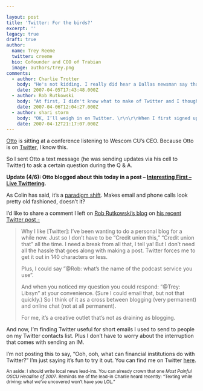 ```yaml
---

layout: post
title: 'Twitter: For the birds?'
excerpt: ''
legacy: true
draft: true
author:
  name: Trey Reeme
  twitter: creeme
  bio: Cofounder and COO of Trabian
  image: authors/trey.png
comments:
  - author: Charlie Trotter
    body: "He's not kidding. I really did hear a Dallas newsman say that line. Thankfully my DVR allowed my to rewind and enjoy it again and again. I wrote it down so I'd never forget it. \r\n\r\nAlso, since I met Trey, I've been writing his cell number on every bathroom wall I visit with the caption, \"For a good pun call:.\""
    date: 2007-04-05T17:43:48.000Z
  - author: Rob Rutkowski
    body: "At first, I didn't know what to make of Twitter and I thought it was a novelty.  Yet, now, a week later I'm still using it and not just for fun.  I can't really use Myspace or Livejournal for work, but so far Twitter seems to be work-friendly social networking."
    date: 2007-04-06T12:04:27.000Z
  - author: shari storm
    body: "OK, I’ll weigh in on Twitter. \r\n\r\nWhen I first signed up, I was totally addicted. I had these grand illusions of all my mom-friends giving quick updates to one another and I’d be so in touch with a group of women that I don’t get to see as often as I like. Well, only a handful of them signed up. So now my Twitter list is half industry folks (who I bump into all the time on line anyway) and half of my personal friends. My work friends don’t care about my personal life and my personal friends don’t care about my work life so I’m always a bit self conscience about what I Twitter. \r\n\r\nSecondly, you didn’t address the public nature of the communication. When I log on to Twitter, I often feel like I’m listening to one half of a cell phone conversation cuz one of my friends is talking to someone I don’t have on my line up. (as a side note, sometimes it gets a little boring to see pages of twitter about, oh, say a chili feed  - I’m just saying)\r\n\r\nAND what’s up with people I don’t know following me? I have two men who I have no idea who they are on my followers list. I know, I know, this happens on my blog too. But at least on my blog there is a reason for them to be reading it. Surely my twitters are interesting to only people who know me (and even then, I wonder). \r\n\r\nHaving said all that, I am still fascinated and strangely drawn to Twitter. \r\n"
    date: 2007-04-12T21:17:07.000Z
---
```


<p><a href="http://blog.ottoradke.com/">Otto</a> is sitting at a conference listening to Wescom CU&#8217;s <span class="caps">CEO</span>.  Because Otto is on <a href="http://www.twitter.com">Twitter</a>, I know this.</p>
<p>So I sent Otto a text message (he was sending updates via his cell to Twitter) to ask a certain question during the Q &#38; A.</p>
<p><strong>Update (4/6): Otto blogged about this today in a post &#8211; <a href="http://blog.ottoradke.com/2007/04/06/Interesting+First+Live+Twittering.aspx">Interesting First &#8211; Live Twittering</a>.</strong></p>
<p>As Colin has said, it&#8217;s a <a href="http://thebankwatch.com/2007/04/04/i-only-use-email-to-get-a-hold-of-old-people-like-you/">paradigm shift</a>. Makes email and phone calls look pretty old fashioned, doesn&#8217;t it?</p>
<p>I&#8217;d like to share a comment I left on <a href="http://www.thatcreditunionblog.com">Rob Rutkowski&#8217;s blog</a> on <a href="http://thatcreditunionblog.wordpress.com/2007/03/30/frivolous-friday-could-twitter-be-a-powerful-business-tool-for-credit-unions/#comments">his recent Twitter post -</a></p>
<blockquote><p>Why I like [Twitter]: I&#8217;ve been wanting to do a personal blog for a while now. Just so I don&#8217;t have to be &#8220;Credit union this,&#8221; &#8220;Credit union that&#8221; all the time. I need a break from all that, I tell ya! But I don&#8217;t need all the hassle that goes along with making a post. Twitter forces me to get it out in 140 characters or less.</p><p>Plus, I could say &#8221;@Rob: what&#8217;s the name of the podcast service you use&#8221;.</p><p>And when you noticed my question you could respond: &#8221;@Trey: Libsyn&#8221; at your convenience. (Sure I could email that, but not that quickly.) So I think of it as a cross between blogging (very permanent) and online chat (not at all permanent).</p><p>For me, it&#8217;s a creative outlet that&#8217;s not as draining as blogging.</p></blockquote>
<p>And now, I&#8217;m finding Twitter useful for short emails I used to send to people on my Twitter contacts list. Plus I don&#8217;t have to worry about the interruption that comes with sending an IM.</p>
<p>I&#8217;m not posting this to say, &#8220;Ooh, ooh, what can financial institutions do with Twitter?&#8221;  I&#8217;m just saying it&#8217;s fun to try it out.  You can find me on Twitter <a href="http://twitter.com/creeme">here</a>.</p>
<p><small>An aside: I should write local news lead-ins.  You can already crown that one <em>Most Painful <span class="caps">OSCU</span> Headline of 2007</em>.  Reminds me of the lead-in Charlie heard recently: &#8220;Texting while driving: what we&#8217;ve uncovered won&#8217;t have you <span class="caps">LOL</span>.&#8221;</small></p>
